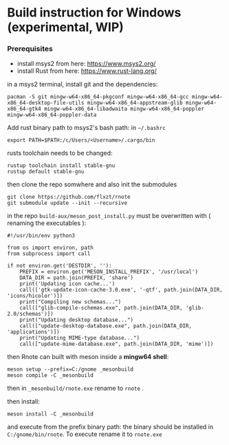 # Build instruction for Windows (experimental, WIP)

### Prerequisites
- install msys2 from here: https://www.msys2.org/
- install Rust from here: https://www.rust-lang.org/

in a msys2 terminal, install git and the dependencies:
```
pacman -S git mingw-w64-x86_64-pkgconf mingw-w64-x86_64-gcc mingw-w64-x86_64-desktop-file-utils mingw-w64-x86_64-appstream-glib mingw-w64-x86_64-gtk4 mingw-w64-x86_64-libadwaita mingw-w64-x86_64-poppler mingw-w64-x86_64-poppler-data
```

Add rust binary path to msys2's bash path: in `~/.bashrc`
```
export PATH=$PATH:/c/Users/<Username>/.cargo/bin
```

rusts toolchain needs to be changed:
```
rustup toolchain install stable-gnu
rustup default stable-gnu
```

then clone the repo somwhere and also init the submodules
```
git clone https://github.com/flxzt/rnote
git submodule update --init --recursive
```

in the repo `build-aux/meson_post_install.py` must be overwritten with ( renaming the executables ):
```
#!/usr/bin/env python3

from os import environ, path
from subprocess import call

if not environ.get('DESTDIR', ''):
    PREFIX = environ.get('MESON_INSTALL_PREFIX', '/usr/local')
    DATA_DIR = path.join(PREFIX, 'share')
    print('Updating icon cache...')
    call(['gtk-update-icon-cache-3.0.exe', '-qtf', path.join(DATA_DIR, 'icons/hicolor')])
    print("Compiling new schemas...")
    call(["glib-compile-schemas.exe", path.join(DATA_DIR, 'glib-2.0/schemas')])
    print("Updating desktop database...")
    call(["update-desktop-database.exe", path.join(DATA_DIR, 'applications')])
    print("Updating MIME-type database...")
    call(["update-mime-database.exe", path.join(DATA_DIR, 'mime')])

```

then Rnote can built with meson inside a **mingw64 shell**:
```
meson setup --prefix=C:/gnome _mesonbuild
meson compile -C _mesonbuild
```

then in `_mesonbuild/rnote.exe` rename to `rnote` .

then install: 
```
meson install -C _mesonbuild
```

and execute from the prefix binary path:
the binary should be installed in `C:/gnome/bin/rnote`. To execute rename it to `rnote.exe`